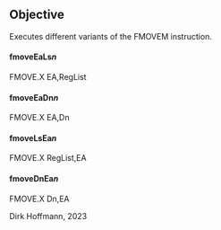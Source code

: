 ## Objective

Executes different variants of the FMOVEM instruction.

#### fmoveEaLs*n*

FMOVE.X EA,RegList

#### fmoveEaDn*n*

FMOVE.X EA,Dn

#### fmoveLsEa*n*

FMOVE.X RegList,EA

#### fmoveDnEa*n*

FMOVE.X Dn,EA



Dirk Hoffmann, 2023
